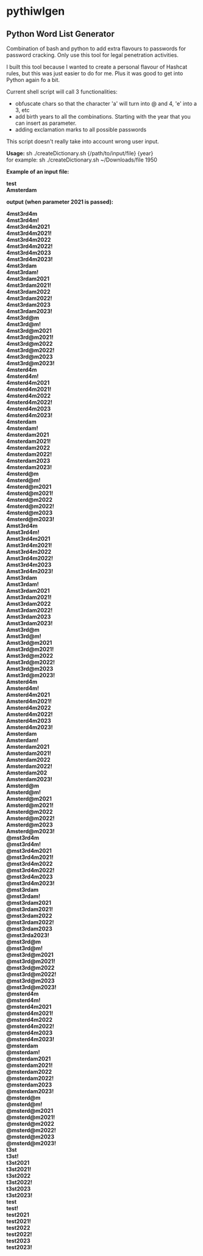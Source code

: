 # pythiwlgen
<h2>Python Word List Generator</h2>

Combination of bash and python to add extra flavours to passwords for password cracking.
Only use this tool for legal penetration activities.

I built this tool because I wanted to create a personal flavour of Hashcat rules, but this was just easier to do for me. Plus it was good to get into Python again fo a bit.

Current shell script will call 3 functionalities:
- obfuscate chars so that the character 'a' will turn into @ and 4, 'e' into a 3, etc
- add birth years to all the combinations. Starting with the year that you can insert as parameter.
- adding exclamation marks to all possible passwords

This script doesn't really take into account wrong user input.

<b>Usage:</b>
sh ./createDictionary.sh {/path/to/input/file} {year} <br>
for example: sh ./createDictionary.sh ~/Downloads/file 1950

<b>Example of an input file:</n>

test<br>
Amsterdam

<b>output (when parameter 2021 is passed):</b>

4mst3rd4m<br>
4mst3rd4m!<br>
4mst3rd4m2021<br>
4mst3rd4m2021!<br>
4mst3rd4m2022<br>
4mst3rd4m2022!<br>
4mst3rd4m2023<br>
4mst3rd4m2023!<br>
4mst3rdam<br>
4mst3rdam!<br>
4mst3rdam2021<br>
4mst3rdam2021!<br>
4mst3rdam2022<br>
4mst3rdam2022!<br>
4mst3rdam2023<br>
4mst3rdam2023!<br>
4mst3rd@m<br>
4mst3rd@m!<br>
4mst3rd@m2021<br>
4mst3rd@m2021!<br>
4mst3rd@m2022<br>
4mst3rd@m2022!<br>
4mst3rd@m2023<br>
4mst3rd@m2023!<br>
4msterd4m<br>
4msterd4m!<br>
4msterd4m2021<br>
4msterd4m2021!<br>
4msterd4m2022<br>
4msterd4m2022!<br>
4msterd4m2023<br>
4msterd4m2023!<br>
4msterdam<br>
4msterdam!<br>
4msterdam2021<br>
4msterdam2021!<br>
4msterdam2022<br>
4msterdam2022!<br>
4msterdam2023<br>
4msterdam2023!<br>
4msterd@m<br>
4msterd@m!<br>
4msterd@m2021<br>
4msterd@m2021!<br>
4msterd@m2022<br>
4msterd@m2022!<br>
4msterd@m2023<br>
4msterd@m2023!<br>
Amst3rd4m<br>
Amst3rd4m!<br>
Amst3rd4m2021<br>
Amst3rd4m2021!<br>
Amst3rd4m2022<br>
Amst3rd4m2022!<br>
Amst3rd4m2023<br>
Amst3rd4m2023!<br>
Amst3rdam<br>
Amst3rdam!<br>
Amst3rdam2021<br>
Amst3rdam2021!<br>
Amst3rdam2022<br>
Amst3rdam2022!<br>
Amst3rdam2023<br>
Amst3rdam2023!<br>
Amst3rd@m<br>
Amst3rd@m!<br>
Amst3rd@m2021<br>
Amst3rd@m2021!<br>
Amst3rd@m2022<br>
Amst3rd@m2022!<br>
Amst3rd@m2023<br>
Amst3rd@m2023!<br>
Amsterd4m<br>
Amsterd4m!<br>
Amsterd4m2021<br>
Amsterd4m2021!<br>
Amsterd4m2022<br>
Amsterd4m2022!<br>
Amsterd4m2023<br>
Amsterd4m2023!<br>
Amsterdam<br>
Amsterdam!<br>
Amsterdam2021<br>
Amsterdam2021!<br>
Amsterdam2022<br>
Amsterdam2022!<br>
Amsterdam202<br>
Amsterdam2023!<br>
Amsterd@m<br>
Amsterd@m!<br>
Amsterd@m2021<br>
Amsterd@m2021!<br>
Amsterd@m2022<br>
Amsterd@m2022!<br>
Amsterd@m2023<br>
Amsterd@m2023!<br>
@mst3rd4m<br>
@mst3rd4m!<br>
@mst3rd4m2021<br>
@mst3rd4m2021!<br>
@mst3rd4m2022<br>
@mst3rd4m2022!<br>
@mst3rd4m2023<br>
@mst3rd4m2023!<br>
@mst3rdam<br>
@mst3rdam!<br>
@mst3rdam2021<br>
@mst3rdam2021!<br>
@mst3rdam2022<br>
@mst3rdam2022!<br>
@mst3rdam2023<br>
@mst3rda2023!<br>
@mst3rd@m<br>
@mst3rd@m!<br>
@mst3rd@m2021<br>
@mst3rd@m2021!<br>
@mst3rd@m2022<br>
@mst3rd@m2022!<br>
@mst3rd@m2023<br>
@mst3rd@m2023!<br>
@msterd4m<br>
@msterd4m!<br>
@msterd4m2021<br>
@msterd4m2021!<br>
@msterd4m2022<br>
@msterd4m2022!<br>
@msterd4m2023<br>
@msterd4m2023!<br>
@msterdam<br>
@msterdam!<br>
@msterdam2021<br>
@msterdam2021!<br>
@msterdam2022<br>
@msterdam2022!<br>
@msterdam2023<br>
@msterdam2023!<br>
@msterd@m<br>
@msterd@m!<br>
@msterd@m2021<br>
@msterd@m2021!<br>
@msterd@m2022<br>
@msterd@m2022!<br>
@msterd@m2023<br>
@msterd@m2023!<br>
t3st<br>
t3st!<br>
t3st2021<br>
t3st2021!<br>
t3st2022<br>
t3st2022!<br>
t3st2023<br>
t3st2023!<br>
test<br>
test!<br>
test2021<br>
test2021!<br>
test2022<br>
test2022!<br>
test2023<br>
test2023!<br>